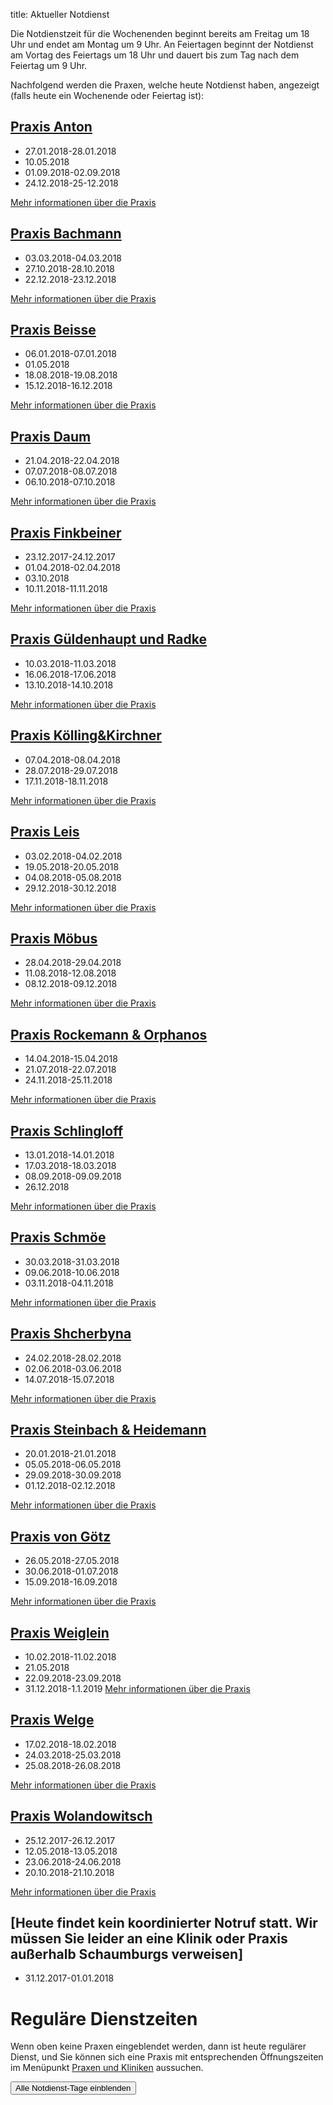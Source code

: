 title: Aktueller Notdienst

Die Notdienstzeit für die Wochenenden beginnt bereits am Freitag um 18 Uhr und endet am Montag um 9 Uhr.
An Feiertagen beginnt der Notdienst am Vortag des Feiertags um 18 Uhr und dauert bis zum Tag nach dem Feiertag um 9 Uhr.

Nachfolgend werden die Praxen, welche heute Notdienst haben, angezeigt (falls heute ein Wochenende oder Feiertag ist):

<!-- Anleitung: In Klammern nach der Praxis-Überschrift eine Komma-getrennte Liste der Daten oder Datumsbereiche.
Ein Datum wird in der Form TT.MM.JJJJ angegeben und ein Datumsberiehc als TT.MM.JJJJ-TT.MM.JJJJ
Automatisch wird der Notdienst einen Tag vorher und einen Tag nachher noch angezeigt. -->


[Praxis Anton](tieraerzte/anton.html)
-------------------------------------------------------------

- 27.01.2018-28.01.2018
- 10.05.2018
- 01.09.2018-02.09.2018
- 24.12.2018-25-12.2018

[Mehr informationen über die Praxis](tieraerzte/anton.html)


[Praxis Bachmann](tieraerzte/bachmann.html)
-------------------------------------------------------------

- 03.03.2018-04.03.2018
- 27.10.2018-28.10.2018
- 22.12.2018-23.12.2018

[Mehr informationen über die Praxis](tieraerzte/bachmann.html)


[Praxis Beisse](tieraerzte/beisse.html)
-----------------------------------------------------------

- 06.01.2018-07.01.2018
- 01.05.2018
- 18.08.2018-19.08.2018
- 15.12.2018-16.12.2018

[Mehr informationen über die Praxis](tieraerzte/beisse.html)


[Praxis Daum](tieraerzte/daum.html)
-------------------------------------------------------------

- 21.04.2018-22.04.2018
- 07.07.2018-08.07.2018
- 06.10.2018-07.10.2018

[Mehr informationen über die Praxis](tieraerzte/daum.html)


[Praxis Finkbeiner](tieraerzte/finkbeiner.html)
-----------------------------------------------------------

- 23.12.2017-24.12.2017
- 01.04.2018-02.04.2018
- 03.10.2018
- 10.11.2018-11.11.2018

[Mehr informationen über die Praxis](tieraerzte/finkbeiner.html)


[Praxis Güldenhaupt und Radke](tieraerzte/gueldenhaupt.html)
-------------------------------------------------------------

- 10.03.2018-11.03.2018
- 16.06.2018-17.06.2018
- 13.10.2018-14.10.2018

[Mehr informationen über die Praxis](tieraerzte/gueldenhaupt.html)


[Praxis Kölling&Kirchner](tieraerzte/koelling&kirchner.html)
-------------------------------------------------------------

- 07.04.2018-08.04.2018
- 28.07.2018-29.07.2018
- 17.11.2018-18.11.2018

[Mehr informationen über die Praxis](tieraerzte/koelling&kirchner.html)


[Praxis Leis](tieraerzte/leis.html)
-------------------------------------------------------------

- 03.02.2018-04.02.2018
- 19.05.2018-20.05.2018
- 04.08.2018-05.08.2018
- 29.12.2018-30.12.2018

[Mehr informationen über die Praxis](tieraerzte/leis.html)


[Praxis Möbus](tieraerzte/moebus.html)
-------------------------------------------------------------

- 28.04.2018-29.04.2018
- 11.08.2018-12.08.2018
- 08.12.2018-09.12.2018

[Mehr informationen über die Praxis](tieraerzte/moebus.html)


[Praxis Rockemann & Orphanos](tieraerzte/rockemann&orphanos.html)
-------------------------------------------------------------

- 14.04.2018-15.04.2018
- 21.07.2018-22.07.2018
- 24.11.2018-25.11.2018

[Mehr informationen über die Praxis](tieraerzte/rockemann&orphanos.html)


[Praxis Schlingloff](tieraerzte/schlingloff.html)
-------------------------------------------------------------

- 13.01.2018-14.01.2018
- 17.03.2018-18.03.2018
- 08.09.2018-09.09.2018
- 26.12.2018

[Mehr informationen über die Praxis](tieraerzte/schlingloff.html)


[Praxis Schmöe](tieraerzte/schmoe.html)
-------------------------------------------------------------

- 30.03.2018-31.03.2018
- 09.06.2018-10.06.2018
- 03.11.2018-04.11.2018

[Mehr informationen über die Praxis](tieraerzte/schmoe.html)


[Praxis Shcherbyna](tieraerzte/Shcherbyna.html)
-------------------------------------------------------------

- 24.02.2018-28.02.2018
- 02.06.2018-03.06.2018
- 14.07.2018-15.07.2018

[Mehr informationen über die Praxis](tieraerzte/Shcherbyna.html)


[Praxis Steinbach & Heidemann](tieraerzte/steinbach.html)
-------------------------------------------------------------

- 20.01.2018-21.01.2018
- 05.05.2018-06.05.2018
- 29.09.2018-30.09.2018
- 01.12.2018-02.12.2018

[Mehr informationen über die Praxis](tieraerzte/steinbach.html)


[Praxis von Götz](tieraerzte/von-goetz.html)
-------------------------------------------------------------

- 26.05.2018-27.05.2018
- 30.06.2018-01.07.2018
- 15.09.2018-16.09.2018

[Mehr informationen über die Praxis](tieraerzte/von-goetz.html)


[Praxis Weiglein](tieraerzte/weiglein.html)
-------------------------------------------------------------

- 10.02.2018-11.02.2018
- 21.05.2018
- 22.09.2018-23.09.2018
- 31.12.2018-1.1.2019
[Mehr informationen über die Praxis](tieraerzte/weiglein.html)


[Praxis Welge](tieraerzte/welge.html)
-------------------------------------------------------------

- 17.02.2018-18.02.2018
- 24.03.2018-25.03.2018
- 25.08.2018-26.08.2018

[Mehr informationen über die Praxis](tieraerzte/welge.html)


[Praxis Wolandowitsch](tieraerzte/wolandowitsch.html)
-------------------------------------------------------------

- 25.12.2017-26.12.2017
- 12.05.2018-13.05.2018
- 23.06.2018-24.06.2018
- 20.10.2018-21.10.2018

[Mehr informationen über die Praxis](tieraerzte/wolandowitsch.html)


[Heute findet kein koordinierter Notruf statt. Wir müssen Sie leider an eine Klinik oder Praxis außerhalb Schaumburgs verweisen]
------------------------------------------------------------ 

- 31.12.2017-01.01.2018

Reguläre Dienstzeiten
===================================

Wenn oben keine Praxen eingeblendet werden, dann ist heute regulärer Dienst, und Sie können sich eine Praxis mit entsprechenden Öffnungszeiten im Menüpunkt [Praxen und Kliniken](tieraerzte.html) aussuchen.



<button id="toggle_notdienst" type="button" onclick="toggle_visibility();" class="btn btn-info btn-lg btn-block" data-toggle-text="Alle Notdienst-Tage ausblenden" autocomplete="off">Alle Notdienst-Tage einblenden</button>



<!--              ACHTUNG, AB HIER NICHT MODIFIZIEREN!

Es sei denn, Sie wissen was Sie tun :-)

Der nachfolgende JavaScript-Code wird nach dem Laden dieser Seite auf dem
Computer des Nutzers ausgeführt und zeigt den jeweils gültigen Notdienst an
und versteckt die restlichen Inhalte, wenn das Datum nicht passt.
Die Zeiträume werden in Klammern in den Überschriften der ersten beiden
Stufen angegeben (also z.B. `# Überschrift (23.04.2014, 01.05.2014)`).
Mehrere Datumsangaben werden durch Komma getrennt. Es ist auch möglich
Zeiträume anzugeben, wobei ein Bindestrich das Start- vom End-Datum
abgrenzt. Beispiel `# Überschrift (23.04.2014 - 25.04.2014)`.

(C) 2014, Samuel John (www.samueljohn.de)
Released under MIT license.
-->

<script src="moment.js"></script>
<script>

// Find html nodes on the same level after `elem`, up to but excluding the
// next element in the array `stop_tags`
function siblings_up_to (elem, stop_tags) {
    var content = [];
    do {
        content.push(elem);
        elem = elem.nextElementSibling;
    } while (elem && stop_tags.indexOf(elem.tagName) < 0);
    return content;
}

function parse_date (text) {
    return moment(text, ["DD.MM.YYYY", "DD. MMM YYYY"], "de");
}

// Return a list of pairs of moment.js objects `[ ...,[start, end],...]`
function extract_dates (text) {
    // list to hold the dates
    var dates = [];
    // regular expression to extract the text in the last pair of brackets
    var find_text_in_last_brackets_regex = /^(.*)$/gm;
    var text_in_last_brackets = find_text_in_last_brackets_regex.exec(text);
    // console.log("regex matching: ", text_in_last_brackets);
    if (text_in_last_brackets && text_in_last_brackets.length > 1) {
        // if match, split out possible multiple dates seperated by `,`
        var date_ranges = text_in_last_brackets[1].split(',');
        // console.log("date_ranges: ", date_ranges);
        date_ranges.forEach(
            function (one_date_range_text) {
                var from_to = one_date_range_text.split('-');
                // console.log("from,to (array of string): ", from_to);
                if (from_to.length > 2) {
                    console.warn("Warning: More than two '-' found in date range.");
                    return;
                }
                // try to parse start...
                var start = parse_date(from_to[0]);
                var end = start.clone();
                if (start.isValid) {
                    // console.log("...start is valid: ", from_to[0]);
                    end.add('d', 1);  // set end to +24h later than start
                }
                // Check if there is a stop-date
                if (from_to.length > 1) {
                    // console.log("Stop-date given: ", from_to[1]);
                    end = parse_date(from_to[1]);
                    end.add('d', 1);  // so that 01.02.2014 - 02.02.2014 includes 02.02
                }
                // console.log("Parsed date from ", start, " to (+ 1d) ", end);
                dates.push([start, end]);
            }
        )
    }
    return dates;
}

function now_in_date_ranges ( date_ranges, duration_before, duration_after ) {
    var i = 0;
    for (; i < date_ranges.length; i++) {
        var date = date_ranges[i];
        if (date.length <= 0) {
            console.error("Could not extract dates for " + heading);
            return;
        }
        var start = date[0];
        var end = date[1];
        var now = moment();
        // console.log("start " + start._d);
        // console.log("now " + now._d);
        // console.log("end " + end._d);
        if (now >= start.subtract(duration_before) && now <= end.add(duration_after)) {
            console.log("☑ " + now.format('DD.MM.YYYY') + " is in date range: "
                        + date[0].subtract(duration_before).format('DD.MM.YYYY')
                        + " - "
                        + date[1].add(duration_after).format('DD.MM.YYYY'));
            return true; // don't hide this, let it stay visible
        } else {
            console.log("☐ " + now.format('DD.MM.YYYY'), " is NOT in date range: "
                        + date[0].subtract(duration_before).format('DD.MM.YYYY')
                        + " - "
                        + date[1].add(duration_after).format('DD.MM.YYYY'));
        }
    }
    return false;
}

// Search for h2 headings and hide them (with all the siblings) unless the
// current date (now) is in any of the given ranges (in brackest after the heading) or
// `before_now` long earlier than `now`.
function seek_and_hide () {
    // Not only show at beginning of first day but this long before already
    var duration_before = moment.duration(1, 'days');
    var duration_after  = moment.duration(1, 'days');
    var h2_headings = document.getElementById("content").getElementsByTagName("H2");
    console.log("seek and hide...");
    console.log("found " + h2_headings.length + " h2 headings.");
    var i = 0;
    for (; i < h2_headings.length; i++) {
        console.log("----------------- ", i );
        var heading = h2_headings[i];
        console.log("Processing " + heading.textContent);
        var follow = heading.nextElementSibling;
        var date_ranges_txt = "";
        if (follow && follow.tagName == "UL") {
            console.log("UL list after heading.");
            var lis = follow.children;
            var j = 0;
            for (; j < lis.length; j++) {
                date_ranges_txt += lis[j].textContent + ", ";
                if (! now_in_date_ranges(extract_dates(lis[j].textContent), duration_before, duration_after)) {
                    // hide
                    lis[j].display_orig = lis[j].style.display;
                    lis[j].style.display = "none";
                    lis[j].classList.add("hidden_notdienst");
                } else {
                    // show this h2
                    console.log("match found!");
                }
            }
            if( ! now_in_date_ranges(extract_dates(date_ranges_txt), duration_before, duration_after)) {
                siblings_up_to(heading, ["H2", "H1"]).forEach( function (el) {
                    el.display_orig = el.style.display;
                    el.style.display = "none";
                    el.classList.add("hidden_notdienst");
                });
                heading.classList.add("seek_and_hide");
            }
        }
        console.log("done. ", i);
    }
}

function toggle_visibility() {
    console.log("toggle_visibility");
    var hidden_elements = document.getElementsByClassName("hidden_notdienst");
    console.log(hidden_elements.length + " hidden elements...");
    var i = 0;
    for (; i < hidden_elements.length; i++) {
        console.log(hidden_elements[i] + " style = " + hidden_elements[i].style.display)
        if (hidden_elements[i].style.display == "none") {
            console.log(hidden_elements[i].display_orig);
            hidden_elements[i].style.display = hidden_elements[i].display_orig;
        } else {
            hidden_elements[i].style.display = "none";
        }
    }
}

// run this shit
seek_and_hide();
</script>
